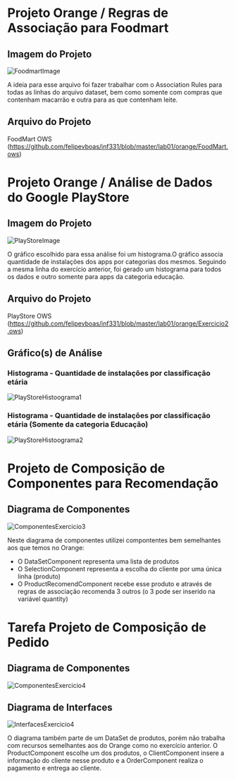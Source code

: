 # Projeto Orange / Regras de Associação para Foodmart
## Imagem do Projeto
![FoodmartImage](https://github.com/felipevboas/inf331/blob/master/lab01/images/FoodMart.PNG?raw=true)

A ideia para esse arquivo foi fazer trabalhar com o Association Rules para todas as linhas do arquivo dataset, bem como somente com compras que contenham macarrão e outra para as que contenham leite.

## Arquivo do Projeto
FoodMart OWS (https://github.com/felipevboas/inf331/blob/master/lab01/orange/FoodMart.ows)
# Projeto Orange / Análise de Dados do Google PlayStore
## Imagem do Projeto
![PlayStoreImage](https://github.com/felipevboas/inf331/blob/master/lab01/images/Exercicios2.png?raw=true)

O gráfico escolhido para essa análise foi um histograma.O gráfico associa quantidade de instalações dos apps por categorias dos mesmos. Seguindo a mesma linha do exercício anterior, foi gerado um histograma para todos os dados e outro somente para apps da categoria educação.
## Arquivo do Projeto
PlayStore OWS (https://github.com/felipevboas/inf331/blob/master/lab01/orange/Exercicio2.ows)
## Gráfico(s) de Análise
### Histograma - Quantidade de instalações por classificação etária
![PlayStoreHistoograma1](https://github.com/felipevboas/inf331/blob/master/lab01/images/Grafico1.PNG?raw=true)
### Histograma - Quantidade de instalações por classificação etária (Somente da categoria Educação)
![PlayStoreHistoograma2](https://github.com/felipevboas/inf331/blob/master/lab01/images/Grafico2.PNG?raw=true)

# Projeto de Composição de Componentes para Recomendação
## Diagrama de Componentes
![ComponentesExercicio3](https://github.com/felipevboas/inf331/blob/master/lab01/images/Exercicios3.png?raw=true)

Neste diagrama de componentes utilizei compontentes bem semelhantes aos que temos no Orange:
* O DataSetComponent representa uma lista de produtos
* O SelectionComponent representa a escolha do cliente por uma única linha (produto)
* O ProductRecomendComponent recebe esse produto e através de regras de associação recomenda 3 outros (o 3 pode ser inserido na variável quantity)

# Tarefa Projeto de Composição de Pedido
## Diagrama de Componentes
![ComponentesExercicio4](https://github.com/felipevboas/inf331/blob/master/lab01/images/Exercicio%204%20-%20Componentes.png?raw=true)
## Diagrama de Interfaces
![InterfacesExercicio4](https://github.com/felipevboas/inf331/blob/master/lab01/images/Exercicio%204%20-%20Interfaces.png?raw=true)

O diagrama também parte de um DataSet de produtos, porém não trabalha com recursos semelhantes aos do Orange como no exercício anterior. O ProductComponent escolhe um dos produtos, o ClientComponent insere a informação do cliente nesse produto e a OrderComponent realiza o pagamento e entrega ao cliente.